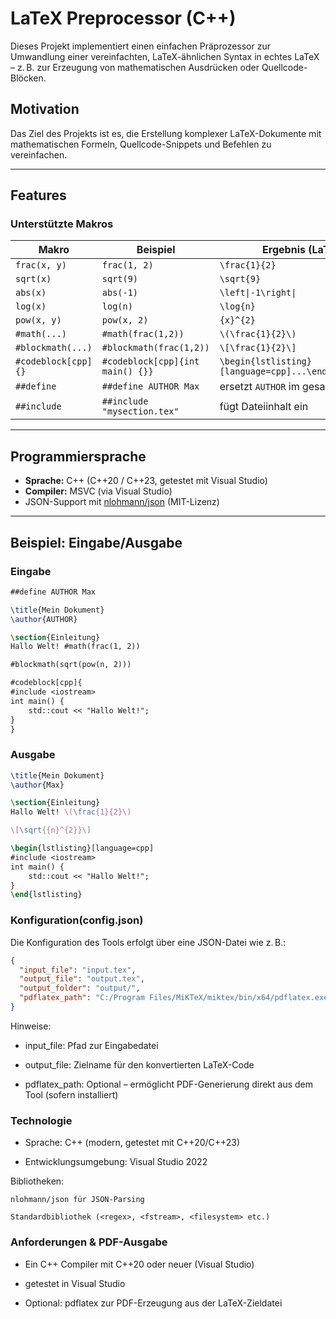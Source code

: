 # LaTeX Preprocessor (C++)

Dieses Projekt implementiert einen einfachen Präprozessor zur Umwandlung einer vereinfachten, LaTeX-ähnlichen Syntax in echtes LaTeX – z. B. zur Erzeugung von mathematischen Ausdrücken oder Quellcode-Blöcken.

## Motivation

Das Ziel des Projekts ist es, die Erstellung komplexer LaTeX-Dokumente mit mathematischen Formeln, Quellcode-Snippets und Befehlen zu vereinfachen.

---

## Features

### Unterstützte Makros

| Makro                | Beispiel                        | Ergebnis (LaTeX)                    |
|---------------------|----------------------------------|--------------------------------------|
| `frac(x, y)`        | `frac(1, 2)`                     | `\frac{1}{2}`                        |
| `sqrt(x)`           | `sqrt(9)`                        | `\sqrt{9}`                           |
| `abs(x)`            | `abs(-1)`                        | `\left\|-1\right\|`                  |
| `log(x)`            | `log(n)`                         | `\log{n}`                            |
| `pow(x, y)`         | `pow(x, 2)`                      | `{x}^{2}`                            |
| `#math(...)`        | `#math(frac(1,2))`               | `\(\frac{1}{2}\)`                    |
| `#blockmath(...)`   | `#blockmath(frac(1,2))`          | `\[\frac{1}{2}\]`                    |
| `#codeblock[cpp]{}` | `#codeblock[cpp]{int main() {}}`| `\begin{lstlisting}[language=cpp]...\end{lstlisting}`|
| `##define`          | `##define AUTHOR Max`            | ersetzt `AUTHOR` im gesamten Text    |
| `##include`         | `##include "mysection.tex"`      | fügt Dateiinhalt ein                 |

---

## Programmiersprache

- **Sprache:** C++ (C++20 / C++23, getestet mit Visual Studio)
- **Compiler:** MSVC (via Visual Studio)
- JSON-Support mit [nlohmann/json](https://github.com/nlohmann/json) (MIT-Lizenz)
---

## Beispiel: Eingabe/Ausgabe

### Eingabe

```latex
##define AUTHOR Max

\title{Mein Dokument}
\author{AUTHOR}

\section{Einleitung}
Hallo Welt! #math(frac(1, 2))

#blockmath(sqrt(pow(n, 2)))

#codeblock[cpp]{
#include <iostream>
int main() {
    std::cout << "Hallo Welt!";
}
}

```

### Ausgabe 
```latex
\title{Mein Dokument}
\author{Max}

\section{Einleitung}
Hallo Welt! \(\frac{1}{2}\)

\[\sqrt{{n}^{2}}\]

\begin{lstlisting}[language=cpp]
#include <iostream>
int main() {
    std::cout << "Hallo Welt!";
}
\end{lstlisting}
```

### Konfiguration(config.json)

Die Konfiguration des Tools erfolgt über eine JSON-Datei wie z. B.:

```json
{
  "input_file": "input.tex",
  "output_file": "output.tex",
  "output_folder": "output/",
  "pdflatex_path": "C:/Program Files/MiKTeX/miktex/bin/x64/pdflatex.exe"
}
```

Hinweise:

* input_file: Pfad zur Eingabedatei

* output_file: Zielname für den konvertierten LaTeX-Code

* pdflatex_path: Optional – ermöglicht PDF-Generierung direkt aus dem Tool (sofern installiert)


### Technologie
* Sprache: C++ (modern, getestet mit C++20/C++23)

* Entwicklungsumgebung: Visual Studio 2022

Bibliotheken:

    nlohmann/json für JSON-Parsing

    Standardbibliothek (<regex>, <fstream>, <filesystem> etc.)
### Anforderungen & PDF-Ausgabe

* Ein C++ Compiler mit C++20 oder neuer (Visual Studio)

* getestet in Visual Studio 

* Optional: pdflatex zur PDF-Erzeugung aus der LaTeX-Zieldatei

